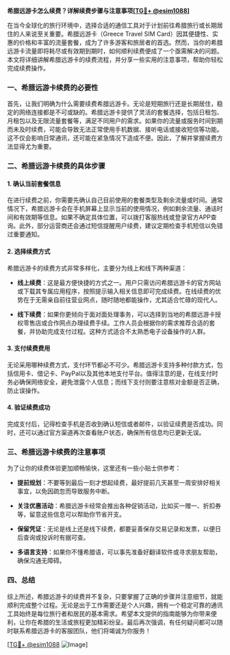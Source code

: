 **希腊远游卡怎么续费？详解续费步骤与注意事项[[TG💪+ @esim1088](https://t.me/s/esim1088)]**

在当今全球化的旅行环境中，选择合适的通信工具对于计划前往希腊旅行或长期居住的人来说至关重要。希腊远游卡（Greece Travel SIM Card）因其便捷性、实惠的价格和丰富的流量套餐，成为了许多游客和旅居者的首选。然而，当你的希腊远游卡流量即将耗尽或有效期到期时，如何顺利续费便成了一个亟需解决的问题。本文将详细讲解希腊远游卡的续费流程，并分享一些实用的注意事项，帮助你轻松完成续费操作。

### 一、希腊远游卡续费的必要性

首先，让我们明确为什么需要续费希腊远游卡。无论是短期旅行还是长期居住，稳定的网络连接都是不可或缺的。希腊远游卡提供了灵活的套餐选择，包括日租包、月租包以及无限流量套餐等，满足不同用户的需求。如果你的流量或服务时间到期而未及时续费，可能会导致无法正常使用手机数据、接听电话或接收短信等功能。这不仅会影响日常通讯，还可能在紧急情况下造成不便。因此，了解并掌握续费方法显得尤为重要。

### 二、希腊远游卡续费的具体步骤

#### 1. 确认当前套餐信息
在进行续费之前，你需要先确认自己目前使用的套餐类型及剩余流量或时间。通常情况下，希腊远游卡会在手机屏幕上显示当前的使用情况，例如剩余流量、通话时间和有效期等信息。如果不确定具体位置，可以拨打客服热线或登录官方APP查询。此外，部分运营商还会通过短信提醒用户续费，建议定期检查手机短信以免错过重要通知。

#### 2. 选择续费方式
希腊远游卡的续费方式非常多样化，主要分为线上和线下两种渠道：

- **线上续费**：这是最方便快捷的方式之一。用户只需访问希腊远游卡的官方网站或下载其专属应用程序，按照提示输入相关信息即可完成续费。在线续费的优势在于无需亲自前往营业网点，随时随地都能操作，尤其适合忙碌的现代人。
  
- **线下续费**：如果你更倾向于面对面处理事务，可以选择到当地的希腊远游卡授权零售店或合作网点办理续费手续。工作人员会根据你的需求推荐合适的套餐，并协助完成支付过程。这种方式适合不太熟悉电子设备操作的人群。

#### 3. 支付续费费用
无论采用哪种续费方式，支付环节都必不可少。希腊远游卡支持多种付款方式，包括信用卡、借记卡、PayPal以及其他本地支付平台。值得注意的是，在线支付时务必确保网络安全，避免泄露个人信息；而线下支付则要注意核对金额是否正确，防止误操作。

#### 4. 验证续费成功
完成支付后，记得检查手机是否收到确认短信或者邮件，以验证续费是否成功。同时，还可以通过官方渠道再次查看账户状态，确保所有信息均已更新无误。

### 三、希腊远游卡续费的注意事项

为了让你的续费体验更加顺畅愉快，这里还有一些小贴士供参考：

- **提前规划**：不要等到最后一刻才想起续费，最好提前几天甚至一周安排好相关事宜，以免因疏忽而导致服务中断。
  
- **关注优惠活动**：希腊远游卡经常会推出各种促销活动，比如买一赠一、折扣券等，留意这些信息可以帮助你节省开支。
  
- **保留凭证**：无论是线上还是线下续费，都要妥善保存交易记录和发票，以便日后查询或投诉时有据可查。
  
- **多语言支持**：如果你不懂希腊语，可以事先准备好翻译软件或寻求朋友帮助，确保沟通无障碍。

### 四、总结

综上所述，希腊远游卡的续费并不复杂，只要掌握了正确的步骤并注意细节，就能顺利完成整个过程。无论是出于工作需要还是个人兴趣，拥有一个稳定可靠的通讯工具始终是每位旅行者和居民的基本需求。希望本文提供的指南能够为你带来便利，让你在希腊的生活或旅程更加精彩纷呈。最后再次强调，有任何疑问都可以随时联系希腊远游卡的客服团队，他们将竭诚为你服务！

[[TG💪+ @esim1088](https://t.me/s/esim1088) ![Image](https://i.postimg.cc/4NQfJmqS/Snipaste-2025-05-13-00-14-12.png)]